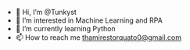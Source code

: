 - 👋 Hi, I’m @Tunkyst
- 👀 I’m interested in Machine Learning and RPA
- 🌱 I’m currently learning Python
- 📫 How to reach me thamirestorquato0@gmail.com

<!---
Tunkyst/Tunkyst is a ✨ special ✨ repository because its `README.md` (this file) appears on your GitHub profile.
You can click the Preview link to take a look at your changes.
--->
